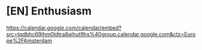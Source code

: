 # [EN] Enthusiasm

https://calendar.google.com/calendar/embed?src=tqdbhc69ihm0ldtra8ajhut9hs%40group.calendar.google.com&ctz=Europe%2FAmsterdam
